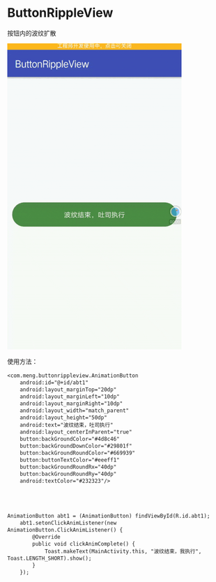 # ButtonRippleView
按钮内的波纹扩散

![image](https://github.com/mengcuiguang/ButtonRippleView/blob/master/test.gif )  

使用方法：

    <com.meng.buttonrippleview.AnimationButton
        android:id="@+id/abt1"
        android:layout_marginTop="20dp"
        android:layout_marginLeft="10dp"
        android:layout_marginRight="10dp"
        android:layout_width="match_parent"
        android:layout_height="50dp"
        android:text="波纹结束，吐司执行"
        android:layout_centerInParent="true"
        button:backGroundColor="#4d8c46"
        button:backGroundDownColor="#29801f"
        button:backGroundRoundColor="#669939"
        button:buttonTextColor="#eeeff1"
        button:backGroundRoundRx="40dp"
        button:backGroundRoundRy="40dp"
        android:textColor="#232323"/>
        
        
        
        
    AnimationButton abt1 = (AnimationButton) findViewById(R.id.abt1);
        abt1.setonClickAnimListener(new AnimationButton.ClickAnimListener() {
            @Override
            public void clickAnimComplete() {
                Toast.makeText(MainActivity.this, "波纹结束，我执行", Toast.LENGTH_SHORT).show();
            }
        });

